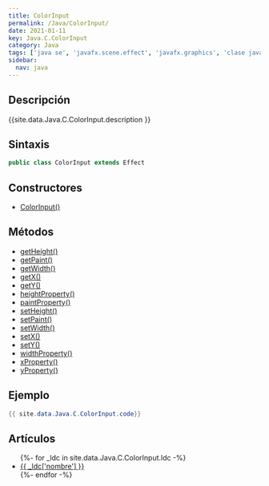```yaml
---
title: ColorInput
permalink: /Java/ColorInput/
date: 2021-01-11
key: Java.C.ColorInput
category: Java
tags: ['java se', 'javafx.scene.effect', 'javafx.graphics', 'clase java', 'JavaFX 2.0']
sidebar: 
  nav: java
---
```


## Descripción
{{site.data.Java.C.ColorInput.description }}

## Sintaxis
~~~java
public class ColorInput extends Effect
~~~

## Constructores
* [ColorInput()](/Java/ColorInput/ColorInput/)

## Métodos
* [getHeight()](/Java/ColorInput/getHeight/)
* [getPaint()](/Java/ColorInput/getPaint/)
* [getWidth()](/Java/ColorInput/getWidth/)
* [getX()](/Java/ColorInput/getX/)
* [getY()](/Java/ColorInput/getY/)
* [heightProperty()](/Java/ColorInput/heightProperty/)
* [paintProperty()](/Java/ColorInput/paintProperty/)
* [setHeight()](/Java/ColorInput/setHeight/)
* [setPaint()](/Java/ColorInput/setPaint/)
* [setWidth()](/Java/ColorInput/setWidth/)
* [setX()](/Java/ColorInput/setX/)
* [setY()](/Java/ColorInput/setY/)
* [widthProperty()](/Java/ColorInput/widthProperty/)
* [xProperty()](/Java/ColorInput/xProperty/)
* [yProperty()](/Java/ColorInput/yProperty/)

## Ejemplo
~~~java
{{ site.data.Java.C.ColorInput.code}}
~~~

## Artículos
<ul>
{%- for _ldc in site.data.Java.C.ColorInput.ldc -%}
   <li>
       <a href="{{_ldc['url'] }}">{{ _ldc['nombre'] }}</a>
   </li>
{%- endfor -%}
</ul>
